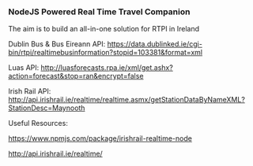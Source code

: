 ### NodeJS Powered Real Time Travel Companion

The aim is to build an all-in-one solution for RTPI in Ireland

Dublin Bus & Bus Eireann API: https://data.dublinked.ie/cgi-bin/rtpi/realtimebusinformation?stopid=103381&format=xml


Luas API: http://luasforecasts.rpa.ie/xml/get.ashx?action=forecast&stop=ran&encrypt=false


Irish Rail API: http://api.irishrail.ie/realtime/realtime.asmx/getStationDataByNameXML?StationDesc=Maynooth



Useful Resources:

https://www.npmjs.com/package/irishrail-realtime-node

http://api.irishrail.ie/realtime/
